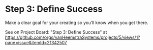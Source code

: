 # Step 3: Define Success

Make a clear goal for your creating so you'll know when you get there.

See on Project Board: "Step 3: Define Success" at https://github.com/orgs/vanHeemstraSystems/projects/5/views/1?pane=issue&itemId=21342507
